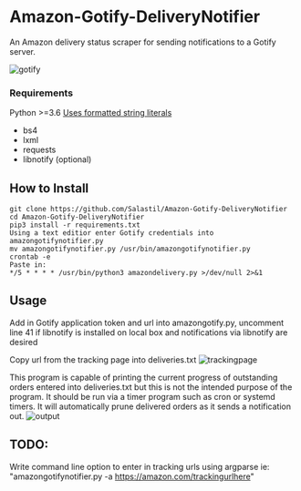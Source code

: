 # Amazon-Gotify-DeliveryNotifier
An Amazon delivery status scraper for sending notifications to a Gotify server.


![gotify](https://user-images.githubusercontent.com/46979341/95823923-7807c880-0cfc-11eb-8739-b11b61b4a219.png)


### Requirements
Python >=3.6 [Uses formatted string literals](https://docs.python.org/3/whatsnew/3.6.html#whatsnew36-pep498)
- bs4
- lxml
- requests
- libnotify (optional)
## How to Install
``` 
git clone https://github.com/Salastil/Amazon-Gotify-DeliveryNotifier
cd Amazon-Gotify-DeliveryNotifier
pip3 install -r requirements.txt
Using a text editior enter Gotify credentials into amazongotifynotifier.py
mv amazongotifynotifier.py /usr/bin/amazongotifynotifier.py
crontab -e
Paste in:
*/5 * * * * /usr/bin/python3 amazondelivery.py >/dev/null 2>&1
````
## Usage
Add in Gotify application token and url into amazongotify.py, uncomment line 41 if libnotify is installed on local box and notifications via libnotify are desired

Copy url from the tracking page into deliveries.txt
![trackingpage](https://user-images.githubusercontent.com/46979341/95823925-78a05f00-0cfc-11eb-9e2c-48ac4436d2f2.png)


This program is capable of printing the current progress of outstanding orders entered into deliveries.txt but this is not the intended purpose of the program. It should be run via a timer program such as cron or systemd timers. It will automatically prune delivered orders as it sends a notification out.
![output](https://user-images.githubusercontent.com/46979341/95823924-7807c880-0cfc-11eb-9427-b7744a4845e8.png)

## TODO:

Write command line option to enter in tracking urls using argparse ie: "amazongotifynotifier.py -a https://amazon.com/trackingurlhere"

